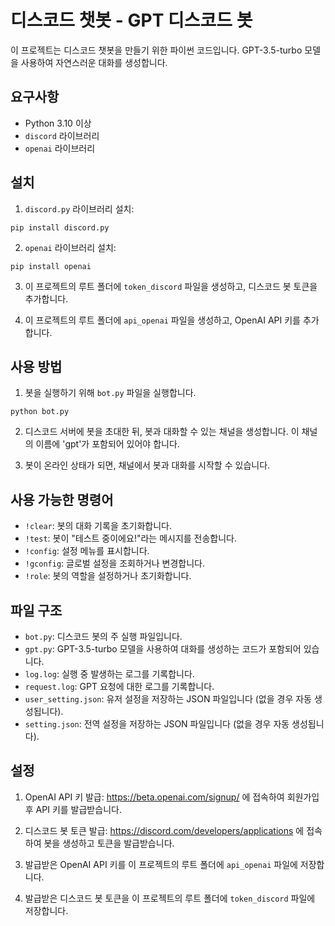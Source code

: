 # 디스코드 챗봇 - GPT 디스코드 봇

이 프로젝트는 디스코드 챗봇을 만들기 위한 파이썬 코드입니다. GPT-3.5-turbo 모델을 사용하여 자연스러운 대화를 생성합니다.


## 요구사항

- Python 3.10 이상
- `discord` 라이브러리
- `openai` 라이브러리

## 설치

1. `discord.py` 라이브러리 설치:

```
pip install discord.py
```

2. `openai` 라이브러리 설치:

```
pip install openai
```

3. 이 프로젝트의 루트 폴더에 `token_discord` 파일을 생성하고, 디스코드 봇 토큰을 추가합니다.

4. 이 프로젝트의 루트 폴더에 `api_openai` 파일을 생성하고, OpenAI API 키를 추가합니다.

## 사용 방법

1. 봇을 실행하기 위해 `bot.py` 파일을 실행합니다.

```
python bot.py
```


2. 디스코드 서버에 봇을 초대한 뒤, 봇과 대화할 수 있는 채널을 생성합니다. 이 채널의 이름에 'gpt'가 포함되어 있어야 합니다.

3. 봇이 온라인 상태가 되면, 채널에서 봇과 대화를 시작할 수 있습니다.

## 사용 가능한 명령어

- `!clear`: 봇의 대화 기록을 초기화합니다.
- `!test`: 봇이 "테스트 중이에요!"라는 메시지를 전송합니다.
- `!config`: 설정 메뉴를 표시합니다.
- `!gconfig`: 글로벌 설정을 조회하거나 변경합니다.
- `!role`: 봇의 역할을 설정하거나 초기화합니다.

## 파일 구조

- `bot.py`: 디스코드 봇의 주 실행 파일입니다.
- `gpt.py`: GPT-3.5-turbo 모델을 사용하여 대화를 생성하는 코드가 포함되어 있습니다.
- `log.log`: 실행 중 발생하는 로그를 기록합니다.
- `request.log`: GPT 요청에 대한 로그를 기록합니다.
- `user_setting.json`: 유저 설정을 저장하는 JSON 파일입니다 (없을 경우 자동 생성됩니다).
- `setting.json`: 전역 설정을 저장하는 JSON 파일입니다 (없을 경우 자동 생성됩니다).

## 설정

1. OpenAI API 키 발급: https://beta.openai.com/signup/ 에 접속하여 회원가입 후 API 키를 발급받습니다.

2. 디스코드 봇 토큰 발급: https://discord.com/developers/applications 에 접속하여 봇을 생성하고 토큰을 발급받습니다.

3. 발급받은 OpenAI API 키를 이 프로젝트의 루트 폴더에 `api_openai` 파일에 저장합니다.

4. 발급받은 디스코드 봇 토큰을 이 프로젝트의 루트 폴더에 `token_discord` 파일에 저장합니다.
